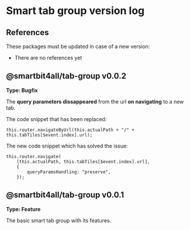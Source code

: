 # Smart tab group version log

## References

These packages must be updated in case of a new version:

-   There are no references yet

## @smartbit4all/tab-group v0.0.2

**Type: Bugfix**

The **query parameters dissappeared** from the url **on navigating** to a new tab.

The code snippet that has been replaced:

    this.router.navigateByUrl(this.actualPath + "/" + this.tabTiles[$event.index].url);

The new code snippet which has solved the issue:

    this.router.navigate(
        [this.actualPath, this.tabTiles[$event.index].url],
        {
            queryParamsHandling: "preserve",
        });

## @smartbit4all/tab-group v0.0.1

**Type: Feature**

The basic smart tab group with its features.
